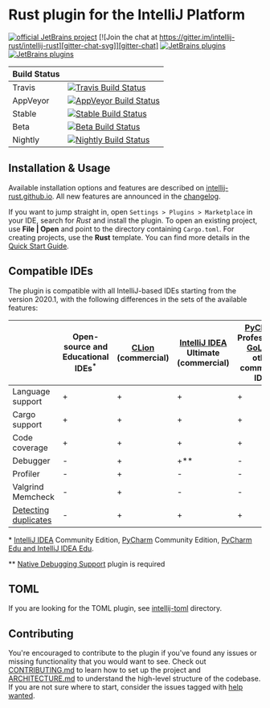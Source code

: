 # Rust plugin for the IntelliJ Platform

[![official JetBrains project](https://jb.gg/badges/official.svg)](https://confluence.jetbrains.com/display/ALL/JetBrains+on+GitHub)
[![Join the chat at https://gitter.im/intellij-rust/intellij-rust][gitter-chat-svg]][gitter-chat]
[![JetBrains plugins][plugin-version-svg]][plugin-repo]
[![JetBrains plugins][plugin-downloads-svg]][plugin-repo]

| Build Status |                                                                              |
|--------------|------------------------------------------------------------------------------|
| Travis       | [![Travis Build Status][travis-build-status-svg]][travis-build-status]       |
| AppVeyor     | [![AppVeyor Build Status][appveyor-build-status-svg]][appveyor-build-status] |
| Stable       | [![Stable Build Status][stable-build-status-svg]][stable-build-status]       |
| Beta         | [![Beta Build Status][beta-build-status-svg]][beta-build-status]             |
| Nightly      | [![Nightly Build Status][nightly-build-status-svg]][nightly-build-status]    |

## Installation & Usage

Available installation options and features are described on [intellij-rust.github.io]. All new features are announced in 
the [changelog](https://intellij-rust.github.io/thisweek/).

If you want to jump straight in, open `Settings > Plugins > Marketplace` in your IDE,
search for _Rust_ and install the plugin. To open an existing project, use **File | Open** and point to the directory containing `Cargo.toml`. For creating projects, use the **Rust** template. You can find more details in the [Quick Start Guide](https://intellij-rust.github.io/docs/quick-start.html). 

## Compatible IDEs

The plugin is compatible with all IntelliJ-based IDEs starting from the version 2020.1, with the following differences in the sets of the available features:


|                        | Open-source and Educational IDEs<sup>*</sup> | [CLion] (commercial) | [IntelliJ IDEA] Ultimate (commercial) | [PyCharm] Professional, [GoLand], other commercial IDEs |
|------------------------|---|---|---|---|
| Language support       | + | + | + | + |
| Cargo support          | + | + | + | + |
| Code coverage          | + | + | + | + |
| Debugger               | - | + | +** | - |
| Profiler               | - | + | - | - |
| Valgrind Memcheck      | - | + | - | - |
| [Detecting duplicates] | - | + | + | + |


\* [IntelliJ IDEA] Community Edition, [PyCharm] Community Edition, [PyCharm Edu and IntelliJ IDEA Edu].

\** [Native Debugging Support](https://plugins.jetbrains.com/plugin/12775-native-debugging-support) plugin is required 

## TOML

If you are looking for the TOML plugin, see [intellij-toml] directory.

## Contributing

You're encouraged to contribute to the plugin if you've found any
issues or missing functionality that you would want to see. Check out
[CONTRIBUTING.md] to learn how to set up the project and [ARCHITECTURE.md] to
understand the high-level structure of the codebase. If you are not sure where to start, consider the issues tagged with [help wanted].

[intellij-rust.github.io]: https://intellij-rust.github.io/
[website]: https://intellij-rust.github.io/docs/faq.html
[help wanted]: https://github.com/intellij-rust/intellij-rust/labels/help%20wanted
[CONTRIBUTING.md]: CONTRIBUTING.md
[ARCHITECTURE.md]: ARCHITECTURE.md
[intellij-toml]: intellij-toml/

<!-- Badges -->
[gitter-chat]: https://gitter.im/intellij-rust/intellij-rust
[gitter-chat-svg]: https://badges.gitter.im/Join%20Chat.svg

[plugin-repo]: https://plugins.jetbrains.com/plugin/8182-rust
[plugin-version-svg]: https://img.shields.io/jetbrains/plugin/v/8182-rust.svg
[plugin-downloads-svg]: https://img.shields.io/jetbrains/plugin/d/8182-rust.svg

[travis-build-status]: https://travis-ci.org/intellij-rust/intellij-rust?branch=master
[travis-build-status-svg]: https://travis-ci.org/intellij-rust/intellij-rust.svg?branch=master

[appveyor-build-status]: https://ci.appveyor.com/project/intellij-rust/intellij-rust/branch/master
[appveyor-build-status-svg]: https://ci.appveyor.com/api/projects/status/xf8792c7p3637060?svg=true

[stable-build-status]: https://github.com/intellij-rust/intellij-rust/actions?query=workflow%3A%22rust+release%22+event%3Arepository_dispatch
[stable-build-status-svg]: https://github.com/intellij-rust/intellij-rust/workflows/rust%20release/badge.svg?event=repository_dispatch

[beta-build-status]: https://github.com/intellij-rust/intellij-rust/actions?query=workflow%3A%22rust+release%22+event%3Aschedule
[beta-build-status-svg]: https://github.com/intellij-rust/intellij-rust/workflows/rust%20release/badge.svg?event=schedule

[nightly-build-status]: https://github.com/intellij-rust/intellij-rust/actions?query=workflow%3A%22rust+nightly%22
[nightly-build-status-svg]: https://github.com/intellij-rust/intellij-rust/workflows/rust%20nightly/badge.svg


[IntelliJ IDEA]: https://www.jetbrains.com/idea/
[CLion]: https://www.jetbrains.com/clion/
[PyCharm]: https://www.jetbrains.com/pycharm/
[GoLand]: https://www.jetbrains.com/go/
[PyCharm Edu and IntelliJ IDEA Edu]: https://www.jetbrains.com/education
[Detecting duplicates]: https://www.jetbrains.com/help/idea/analyzing-duplicates.html
